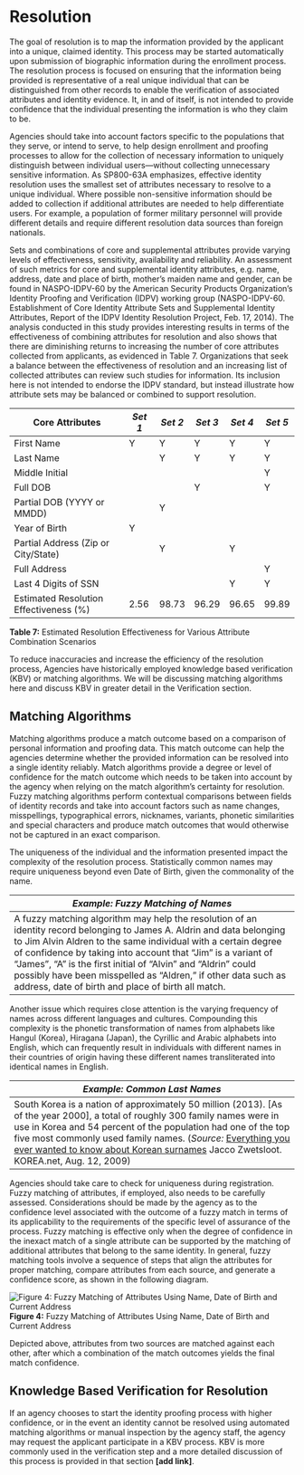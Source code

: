 # Resolution

The goal of resolution is to map the information provided by the applicant into a unique, claimed identity. This process may be started automatically upon submission of biographic information during the enrollment process. The resolution process is focused on ensuring that the information being provided is representative of a real unique individual that can be distinguished from other records to enable the verification of associated attributes and identity evidence. It, in and of itself, is not intended to provide confidence that the individual presenting the information is who they claim to be.

Agencies should take into account factors specific to the populations that they serve, or intend to serve, to help design enrollment and proofing processes to allow for the collection of necessary information to uniquely distinguish between individual users—without collecting unnecessary sensitive information. As SP800-63A emphasizes, effective identity resolution uses the smallest set of attributes necessary to resolve to a unique individual. Where possible non-sensitive information should be added to collection if additional attributes are needed to help differentiate users. For example, a population of former military personnel will provide different details and require different resolution data sources than foreign nationals.

Sets and combinations of core and supplemental attributes provide varying levels of effectiveness, sensitivity, availability and reliability. An assessment of such metrics for core and supplemental identity attributes, e.g. name, address, date and place of birth, mother’s maiden name and gender, can be found in NASPO-IDPV-60 by the American Security Products Organization’s Identity Proofing and Verification (IDPV) working group (NASPO-IDPV-60. Establishment of Core Identity Attribute Sets and Supplemental Identity Attributes, Report of the IDPV Identity Resolution Project, Feb. 17, 2014). The analysis conducted in this study provides interesting results in terms of the effectiveness of combining attributes for resolution and also shows that there are diminishing returns to increasing the number of core attributes collected from applicants, as evidenced in Table 7. Organizations that seek a balance between the effectiveness of resolution and an increasing list of collected attributes can review such studies for information. Its inclusion here is not intended to endorse the IDPV standard, but instead illustrate how attribute sets may be balanced or combined to support resolution. 

| **Core Attributes** | *Set 1* | *Set 2* | *Set 3* | *Set 4* | *Set 5* |
| --- | --- | --- | --- | --- | --- |
| First Name | Y | Y | Y | Y | Y |
| Last Name |  | Y | Y | Y | Y |
| Middle Initial |  |  |  |  | Y |
| Full DOB |  |  | Y |  | Y |
| Partial DOB (YYYY or MMDD) |  | Y |  |  |  |
| Year of Birth | Y |  |  |  |  |
| Partial Address (Zip or City/State) |  | Y |  | Y |  |
| Full Address |  |  |  |  | Y |
| Last 4 Digits of SSN |  |  |  | Y | Y |
| Estimated Resolution Effectiveness (%) | 2.56 | 98.73 | 96.29 | 96.65 | 99.89 |

**Table 7:** Estimated Resolution Effectiveness for Various Attribute Combination Scenarios

To reduce inaccuracies and increase the efficiency of the resolution process, Agencies have historically employed knowledge based verification (KBV) or matching algorithms. We will be discussing matching algorithms here and discuss KBV in greater detail in the Verification section.

## Matching Algorithms

Matching algorithms produce a match outcome based on a comparison of personal information and proofing data. This match outcome can help the agencies determine whether the provided information can be resolved into a single identity reliably. Match algorithms provide a degree or level of confidence for the match outcome which needs to be taken into account by the agency when relying on the match algorithm’s certainty for resolution. Fuzzy matching algorithms perform contextual comparisons between fields of identity records and take into account factors such as name changes, misspellings, typographical errors, nicknames, variants, phonetic similarities and special characters and produce match outcomes that would otherwise not be captured in an exact comparison.

The uniqueness of the individual and the information presented impact the complexity of the resolution process. Statistically common names may require uniqueness beyond even Date of Birth, given the commonality of the name. 

| ***Example: Fuzzy Matching of Names*** |
| --- |
| A fuzzy matching algorithm may help the resolution of an identity record belonging to James A. Aldrin and data belonging to Jim Alvin Aldren to the same individual with a certain degree of confidence by taking into account that “Jim” is a variant of “James”, “A” is the first initial of “Alvin” and “Aldrin” could possibly have been misspelled as “Aldren,” if other data such as address, date of birth and place of birth all match. |

Another issue which requires close attention is the varying frequency of names across different languages and cultures. Compounding this complexity is the phonetic transformation of names from alphabets like Hangul (Korea), Hiragana (Japan), the Cyrillic and Arabic alphabets into English, which can frequently result in individuals with different names in their countries of origin having these different names transliterated into identical names in English. 

| ***Example: Common Last Names*** |
| --- |
| South Korea is a nation of approximately 50 million (2013). [As of the year 2000], a total of roughly 300 family names were in use in Korea and 54 percent of the population had one of the top five most commonly used family names. (*Source:* [Everything you ever wanted to know about Korean surnames](http://www.korea.net/NewsFocus/Culture/view?articleId=75090) Jacco Zwetsloot. KOREA.net, Aug. 12, 2009) |

Agencies should take care to check for uniqueness during registration. Fuzzy matching of attributes, if employed, also needs to be carefully assessed. Considerations should be made by the agency as to the confidence level associated with the outcome of a fuzzy match in terms of its applicability to the requirements of the specific level of assurance of the process. Fuzzy matching is effective only when the degree of confidence in the inexact match of a single attribute can be supported by the matching of additional attributes that belong to the same identity. In general, fuzzy matching tools involve a sequence of steps that align the attributes for proper matching, compare attributes from each source, and generate a confidence score, as shown in the following diagram.

![Figure 4: Fuzzy Matching of Attributes Using Name, Date of Birth and Current Address](media/figure-4-fuzzy-matching.png)
**Figure 4:** Fuzzy Matching of Attributes Using Name, Date of Birth and Current Address

Depicted above, attributes from two sources are matched against each other, after which a combination of the match outcomes yields the final match confidence.

## Knowledge Based Verification for Resolution
If an agency chooses to start the identity proofing process with higher confidence, or in the event an identity cannot be resolved using automated matching algorithms or manual inspection by the agency staff, the agency may request the applicant participate in a KBV process. KBV is more commonly used in the verification step and a more detailed discussion of this process is provided in that section **[add link]**.
